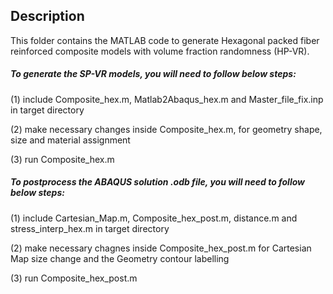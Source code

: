 ## Description

This folder contains the MATLAB code to generate Hexagonal packed fiber reinforced composite models with volume fraction randomness (HP-VR).

##### To generate the SP-VR models, you will need to follow below steps:

(1) include Composite_hex.m, Matlab2Abaqus_hex.m and Master_file_fix.inp in target directory

(2) make necessary changes inside Composite_hex.m, for geometry shape, size and material assignment

(3) run Composite_hex.m

##### To postprocess the ABAQUS solution .odb file, you will need to follow below steps:

(1) include Cartesian_Map.m, Composite_hex_post.m, distance.m and stress_interp_hex.m in target directory

(2) make necessary chagnes inside Composite_hex_post.m for Cartesian Map size change and the Geometry contour labelling

(3) run Composite_hex_post.m
